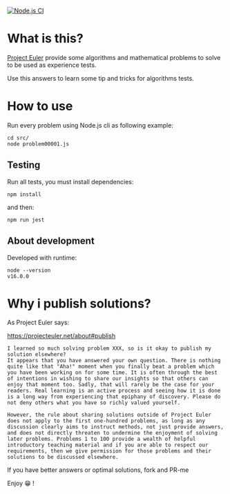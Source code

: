 [![Node.js CI](https://github.com/sir-gon/projecteuler.net/actions/workflows/node.js.yml/badge.svg)](https://github.com/sir-gon/projecteuler.net/actions/workflows/node.js.yml)

# What is this?

[Project Euler](https://projecteuler.net/) provide some algorithms and mathematical problems to solve to be used as experience tests.

Use this answers to learn some tip and tricks for algorithms tests.

# How to use

Run every problem using Node.js cli as following example:

```
cd src/
node problem00001.js

```

## Testing
Run all tests, you must install dependencies:

```
npm install
```

and then:

```
npm run jest
```

## About development

Developed with runtime:

```
node --version
v16.0.0
```

# Why i publish solutions?

As Project Euler says:

https://projecteuler.net/about#publish


```
I learned so much solving problem XXX, so is it okay to publish my solution elsewhere?
It appears that you have answered your own question. There is nothing quite like that "Aha!" moment when you finally beat a problem which you have been working on for some time. It is often through the best of intentions in wishing to share our insights so that others can enjoy that moment too. Sadly, that will rarely be the case for your readers. Real learning is an active process and seeing how it is done is a long way from experiencing that epiphany of discovery. Please do not deny others what you have so richly valued yourself.

However, the rule about sharing solutions outside of Project Euler does not apply to the first one-hundred problems, as long as any discussion clearly aims to instruct methods, not just provide answers, and does not directly threaten to undermine the enjoyment of solving later problems. Problems 1 to 100 provide a wealth of helpful introductory teaching material and if you are able to respect our requirements, then we give permission for those problems and their solutions to be discussed elsewhere.
```


If you have better answers or optimal solutions, fork and PR-me

Enjoy 😁 !
